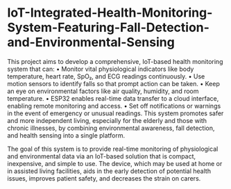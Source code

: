 # IoT-Integrated-Health-Monitoring-System-Featuring-Fall-Detection-and-Environmental-Sensing

This project aims to develop a comprehensive, IoT-based health monitoring system that can:
• Monitor vital physiological indicators like body temperature, heart rate, SpO₂, and ECG
readings continuously.
• Use motion sensors to identify falls so that prompt action can be taken.
• Keep an eye on environmental factors like air quality, humidity, and room temperature.
• ESP32 enables real-time data transfer to a cloud interface, enabling remote monitoring and
access.
• Set off notifications or warnings in the event of emergency or unusual readings.
This system promotes safer and more independent living, especially for the elderly and those
with chronic illnesses, by combining environmental awareness, fall detection, and health
sensing into a single platform.

The goal of this system is to provide real-time monitoring of physiological and environmental
data via an IoT-based solution that is compact, inexpensive, and simple to use. The device,
which may be used at home or in assisted living facilities, aids in the early detection of
potential health issues, improves patient safety, and decreases the strain on carers.

